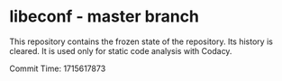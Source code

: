 # libeconf - master branch

This repository contains the frozen state of the repository.
Its history is cleared. It is used only for static code
analysis with Codacy.

Commit Time: 1715617873
